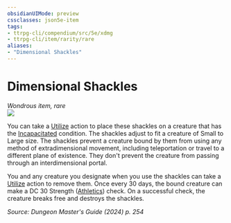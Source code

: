 ```yaml
---
obsidianUIMode: preview
cssclasses: json5e-item
tags:
- ttrpg-cli/compendium/src/5e/xdmg
- ttrpg-cli/item/rarity/rare
aliases: 
- "Dimensional Shackles"
---
```

# Dimensional Shackles
*Wondrous item, rare*  
![](Mechanics/items/img/dimensional-shackles.webp#right)


You can take a [Utilize](Mechanics/rules/actions.md#Utilize) action to place these shackles on a creature that has the [Incapacitated](Mechanics/rules/conditions.md#Incapacitated) condition. The shackles adjust to fit a creature of Small to Large size. The shackles prevent a creature bound by them from using any method of extradimensional movement, including teleportation or travel to a different plane of existence. They don't prevent the creature from passing through an interdimensional portal.

You and any creature you designate when you use the shackles can take a [Utilize](Mechanics/rules/actions.md#Utilize) action to remove them. Once every 30 days, the bound creature can make a DC 30 Strength ([Athletics](Mechanics/rules/skills.md#Athletics)) check. On a successful check, the creature breaks free and destroys the shackles.

*Source: Dungeon Master's Guide (2024) p. 254*